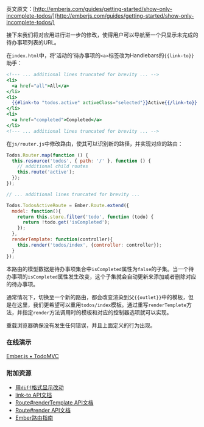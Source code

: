 英文原文：[http://emberjs.com/guides/getting-started/show-only-incomplete-todos/](http://emberjs.com/guides/getting-started/show-only-incomplete-todos/)

接下来我们将对应用进行进一步的修改，使得用户可以导航至一个只显示未完成的待办事项列表的URL。

在`index.html`中，将‘活动的’待办事项的`<a>`标签改为Handlebars的`{{link-to}}`助手：

```handlebars
<!--- ... additional lines truncated for brevity ... -->
<li>
  <a href="all">All</a>
</li>
<li>
  {{#link-to "todos.active" activeClass="selected"}}Active{{/link-to}}
</li>
<li>
  <a href="completed">Completed</a>
</li>
<!--- ... additional lines truncated for brevity ... -->
```

在`js/router.js`中修改路由，使其可以识别新的路径，并实现对应的路由：

```javascript
Todos.Router.map(function () {
  this.resource('todos', { path: '/' }, function () {
    // additional child routes    
    this.route('active');
  });
});

// ... additional lines truncated for brevity ...

Todos.TodosActiveRoute = Ember.Route.extend({
  model: function(){
    return this.store.filter('todo', function (todo) {
      return !todo.get('isCompleted');
    });
  },
  renderTemplate: function(controller){
    this.render('todos/index', {controller: controller});
  }
});
```

本路由的模型数据是待办事项集合中`isCompleted`属性为`false`的子集。当一个待办事项的`isCompleted`属性发生改变，这个子集就会自动更新来添加或者删除对应的待办事项。

通常情况下，切换至一个新的路由，都会改变渲染到父`{{outlet}}`中的模板，但是在这里，我们更希望可以重用`todos/index`模板。通过重写`renderTemplete`方法，并指定`render`方法调用时的模板和对应的控制器选项就可以实现。

重载浏览器确保没有发生任何错误，并且上面定义的行为出现。

### 在线演示

<a class="jsbin-embed" href="http://jsbin.com/arITiZu/1/embed?live">Ember.js • TodoMVC</a><script src="http://static.jsbin.com/js/embed.js"></script>

### 附加资源

  * [用`diff`格式显示改动](https://github.com/emberjs/quickstart-code-sample/commit/2a1d35293a52e40d0125f552a1a8b2c01f759313)
  * [link-to API文档](/api/classes/Ember.Handlebars.helpers.html#method_link-to)
  * [Route#renderTemplate API文档](/api/classes/Ember.Route.html#method_renderTemplate)
  * [Route#render API文档](/api/classes/Ember.Route.html#method_render)
  * [Ember路由指南](/guides/routing)

